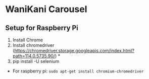 # WaniKani Carousel

## Setup for Raspberry Pi

1. Install Chrome
2. Install chromedriver (https://chromedriver.storage.googleapis.com/index.html?path=114.0.5735.90/) *
3. pip install -U selenium

* For raspberry pi: `sudo apt-get install chromium-chromedriver`
